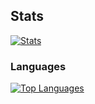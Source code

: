 ## Stats

[![Stats](https://github-readme-stats.vercel.app/api?username=lucka-me&show_icons=true&include_all_commits=true&hide_title=true&theme=blueberry)](https://github.com/lucka-me)

### Languages
[![Top Languages](https://github-readme-stats.vercel.app/api/top-langs/?username=lucka-me&layout=compact&hide_title=true&card_width=445&theme=blueberry)](https://github.com/lucka-me?tab=repositories)
